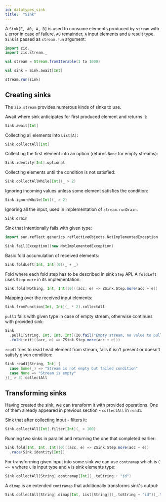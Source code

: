 ```yaml
---
id: datatypes_sink
title:  "Sink"
---
```


A `Sink[E, A0, A, B]` is used to consume elements produced by `stream`
with `E` error in case of failure, `A0` remainder, `A` input elements and
`B` result type. `Sink` is passed as `stream.run` argument:

```scala mdoc:silent
import zio._
import zio.stream._

val stream = Stream.fromIterable(1 to 1000)

val sink = Sink.await[Int]

stream.run(sink)
```

## Creating sinks

The `zio.stream` provides numerous kinds of sinks to use.

Await where sink anticipates for first produced element and returns it:

```scala mdoc:silent
Sink.await[Int]
```

Collecting all elements into `List[A]`:

```scala mdoc:silent
Sink.collectAll[Int]
```

Collecting the first element into an option (returns `None` for empty streams):

```scala mdoc:silent
Sink.identity[Int].optional
```

Collecting elements until the condition is not satisfied:

```scala mdoc:silent
Sink.collectAllWhile[Int](_ > 2)
```

Ignoring incoming values unless some element satisfies the condition:

```scala mdoc:silent
Sink.ignoreWhile[Int](_ > 2)
```

Ignoring all the input, used in implementation of `stream.runDrain`:

```scala mdoc:silent
Sink.drain
```

Sink that intentionally fails with given type:

```scala mdoc:silent
import sun.reflect.generics.reflectiveObjects.NotImplementedException

Sink.fail[Exception](new NotImplementedException)
```

Basic fold accumulation of received elements:

```scala mdoc:silent
Sink.foldLeft[Int, Int](0)(_ + _)
```

Fold where each fold step has to be described in sink `Step` API.
A `foldLeft` uses `Step.more` in its implementation:

```scala mdoc:silent
Sink.fold[Nothing, Int, Int](0)((acc, e) => ZSink.Step.more(acc + e))
```

Mapping over the received input elements:

```scala mdoc:silent
Sink.fromFunction[Int, Int](_ * 2).collectAll
```

`pull1` fails with given type in case of empty stream, otherwise continues with provided sink:

```scala mdoc:silent
Sink
  .pull1[String, Int, Int, Int](IO.fail("Empty stream, no value to pull"))(init => Sink
  .fold(init)((acc, e) => ZSink.Step.more(acc + e)))
```

`read1` tries to read head element from stream,
fails if isn't present or doesn't satisfy given condition:

```scala mdoc:silent
Sink.read1[String, Int] {
  case Some(_) => "Stream is not empty but failed condition"
  case None => "Stream is empty"
}(_ > 3).collectAll
```

## Transforming sinks

Having created the sink, we can transform it with provided operations.
One of them already appeared in previous section - `collectAll` in `read1`.

Sink that after collecting input - filters it:

```scala mdoc:silent
Sink.collectAll[Int].filter[Int](_ > 100)
```

Running two sinks in parallel and returning the one that completed earlier:

```scala mdoc:silent
Sink.fold[Int, Int, Int](0)((acc, e) => ZSink.Step.more(acc + e))
  .race(Sink.identity[Int])
```

For transforming given input into some sink we can use `contramap` which
is `C => A` where `C` is input type and `A` is sink elements type:

```scala mdoc:silent
Sink.collectAll[String].contramap[Int](_.toString + "id")
```

A `dimap` is an extended `contramap` that additionally transforms sink's output:

```scala mdoc:silent
Sink.collectAll[String].dimap[Int, List[String]](_.toString + "id")(_.take(10))
```
